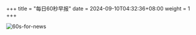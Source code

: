 +++
title = "每日60秒早报"
date = 2024-09-10T04:32:36+08:00
weight = 1
+++

![60s-for-news](/img/zaobao/zaobao.png "由 ALAPI 提供支持")
